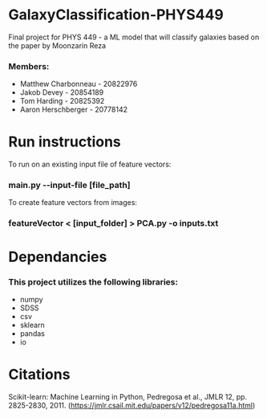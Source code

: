 # GalaxyClassification-PHYS449
 Final project for PHYS 449 - a ML model that will classify galaxies based on the paper by Moonzarin Reza

### Members:
- Matthew Charbonneau - 20822976
- Jakob Devey - 20854189
- Tom Harding - 20825392
- Aaron Herschberger - 20778142

# Run instructions
To run on an existing input file of feature vectors:
### main.py --input-file [file_path]

To create feature vectors from images:
### featureVector < [input_folder] > PCA.py -o inputs.txt

# Dependancies
### This project utilizes the following libraries:
- numpy
- SDSS
- csv
- sklearn
- pandas
- io

# Citations
Scikit-learn: Machine Learning in Python, Pedregosa et al., JMLR 12, pp. 2825-2830, 2011. (https://jmlr.csail.mit.edu/papers/v12/pedregosa11a.html)
